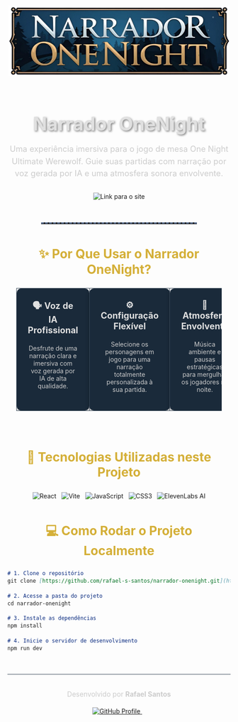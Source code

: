 <div align="center">

  <img src="./public/logo.png" alt="Logo do Narrador OneNight" width="500" style="margin-bottom: 20px;">

  <h1 style="font-size: 3em; font-weight: 700; color: #E0E0E0; text-shadow: 2px 2px 4px rgba(0,0,0,0.5); margin-bottom: 10px;">
    Narrador OneNight
  </h1>

  <p style="font-size: 1.3em; color: #CCCCCC; max-width: 700px; line-height: 1.5; margin-bottom: 30px;">
    Uma experiência imersiva para o jogo de mesa One Night Ultimate Werewolf.
    Guie suas partidas com narração por voz gerada por IA e uma atmosfera sonora envolvente.
  </p>

  <p>
    <a href="https://narradoronenight.vercel.app" target="_blank" style="text-decoration: none;">
      <img src="https://img.shields.io/badge/Acessar%20Projeto-Visitar%20Site-1a2a3a?style=for-the-badge&logo=vercel&logoColor=white&cacheSeconds=3600" alt="Link para o site">
    </a>
  </p>

  <!--
  <img src="-.png" alt="Screenshot da aplicação Narrador OneNight" width="90%" style="border-radius: 12px; box-shadow: 0 8px 16px rgba(0,0,0,0.4); margin-top: 40px; margin-bottom: 40px;">
  -->

  <hr style="width: 70%; border: none; border-top: 3px dashed #556B8D; margin: 50px auto;">

</div>

<div style="max-width: 900px; margin: auto; padding: 0 20px;">

  <h2 style="font-size: 2em; color: #D4AF37; margin-bottom: 25px; text-align: center;">
    ✨ Por Que Usar o Narrador OneNight?
  </h2>

  <table align="center" style="width:100%; border:none; border-spacing: 20px;">
    <tr>
      <td width="33%" style="background-color: #1a2a3a; border-radius: 10px; padding: 25px; vertical-align: top; text-align: center; box-shadow: 0 4px 8px rgba(0,0,0,0.3); border: 1px solid #3a4a5a;">
        <h3 style="color: #E0E0E0; margin-top: 0; font-size: 1.4em;">🗣️ Voz de IA Profissional</h3>
        <p style="color: #CCCCCC; font-size: 1em;">Desfrute de uma narração clara e imersiva com voz gerada por IA de alta qualidade.</p>
      </td>
      <td width="33%" style="background-color: #1a2a3a; border-radius: 10px; padding: 25px; vertical-align: top; text-align: center; box-shadow: 0 4px 8px rgba(0,0,0,0.3); border: 1px solid #3a4a5a;">
        <h3 style="color: #E0E0E0; margin-top: 0; font-size: 1.4em;">⚙️ Configuração Flexível</h3>
        <p style="color: #CCCCCC; font-size: 1em;">Selecione os personagens em jogo para uma narração totalmente personalizada à sua partida.</p>
      </td>
      <td width="33%" style="background-color: #1a2a3a; border-radius: 10px; padding: 25px; vertical-align: top; text-align: center; box-shadow: 0 4px 8px rgba(0,0,0,0.3); border: 1px solid #3a4a5a;">
        <h3 style="color: #E0E0E0; margin-top: 0; font-size: 1.4em;">🌙 Atmosfera Envolvente</h3>
        <p style="color: #CCCCCC; font-size: 1em;">Música ambiente e pausas estratégicas para mergulhar os jogadores na noite.</p>
      </td>
    </tr>
  </table>

  <br><br> <h2 style="font-size: 2em; color: #D4AF37; margin-bottom: 25px; text-align: center;">
    🚀 Tecnologias Utilizadas neste Projeto
  </h2>
  <p align="center" style="margin-bottom: 50px;">
    <img src="https://img.shields.io/badge/React-20232A?style=for-the-badge&logo=react&logoColor=61DAFB" alt="React"> &nbsp;
    <img src="https://img.shields.io/badge/Vite-646CFF?style=for-the-badge&logo=vite&logoColor=white" alt="Vite"> &nbsp;
    <img src="https://img.shields.io/badge/JavaScript-F7DF1E?style=for-the-badge&logo=javascript&logoColor=black" alt="JavaScript"> &nbsp;
    <img src="https://img.shields.io/badge/CSS3-1572B6?style=for-the-badge&logo=css3&logoColor=white" alt="CSS3"> &nbsp;
    <img src="https://img.shields.io/badge/AI%20Voice-ElevenLabs-556B8D?style=for-the-badge&logo=openai&logoColor=white" alt="ElevenLabs AI">
  </p>


  <h2 style="font-size: 2em; color: #D4AF37; margin-bottom: 25px; text-align: center;">
    💻 Como Rodar o Projeto Localmente
  </h2>

</div>

```markdown
# 1. Clone o repositório
git clone [https://github.com/rafael-s-santos/narrador-onenight.git](https://github.com/rafael-s-santos/narrador-onenight.git)

# 2. Acesse a pasta do projeto
cd narrador-onenight

# 3. Instale as dependências
npm install

# 4. Inicie o servidor de desenvolvimento
npm run dev
```
<div align="center" style="margin-top: 50px; border-top: 1px solid #3a4a5a; padding-top: 20px;">
    <p style="font-size: 1.1em; color: #CCCCCC; margin-bottom: 20px;">
        Desenvolvido por <strong>Rafael Santos</strong>
    </p>
    <p>
        <a href="[https://github.com/rafael-s-santos](https://github.com/rafael-s-santos)" target="_blank">
        <a href="https://github.com/rafael-s-santos">
          <img src="https://img.shields.io/badge/GitHub-1a2a3a?style=for-the-badge&logo=github&logoColor=white" alt="GitHub Profile">
        </a>
    &nbsp;&nbsp;
    </p>
</div>